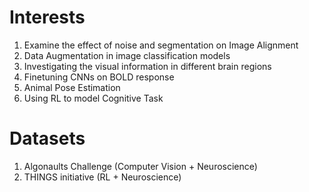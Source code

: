 # Interests

1. Examine the effect of noise and segmentation on Image Alignment
2. Data Augmentation in image classification models
3. Investigating the visual information in different brain regions
4. Finetuning CNNs on BOLD response
3. Animal Pose Estimation
3. Using RL to model Cognitive Task

# Datasets

1. Algonaults Challenge (Computer Vision + Neuroscience)
2. THINGS initiative (RL + Neuroscience)
